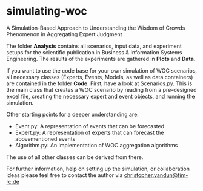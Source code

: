 # simulating-woc
A Simulation-Based Approach to Understanding the Wisdom of Crowds Phenomenon in Aggregating Expert Judgment

The folder **Analysis** contains all scenarios, input data, and experiment setups for the scientific publication in Business & Information Systems Engineering. The results of the experiments are gathered in **Plots** and **Data**.

If you want to use the code base for your own simulation of WOC scenarios, all necessary classes (Experts, Events, Models, as well as data containers) are contained in the folder **Code**. First, have a look at Scenarios.py. This is the main class that creates a WOC scenario by reading from a pre-designed excel file, creating the necessary expert and event objects, and running the simulation.

Other starting points for a deeper understanding are:
* Event.py: A representation of events that can be forecasted
* Expert.py: A representation of experts that can forecast the abovementioned events
* Algorithm.py: An implementation of WOC aggregation algorithms

The use of all other classes can be derived from there.

For further information, help on setting up the simulation, or collaboration ideas please feel free to contact the author via christopher.vandun@fim-rc.de 
